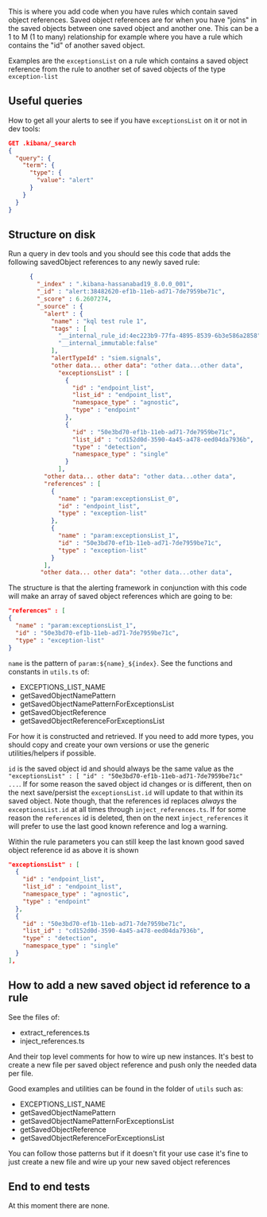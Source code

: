 This is where you add code when you have rules which contain saved object references. Saved object references are for
when you have "joins" in the saved objects between one saved object and another one. This can be a 1 to M (1 to many)
relationship for example where you have a rule which contains the "id" of another saved object.

Examples are the `exceptionsList` on a rule which contains a saved object reference from the rule to another set of
saved objects of the type `exception-list`

## Useful queries
How to get all your alerts to see if you have `exceptionsList` on it or not in dev tools:

```json
GET .kibana/_search
{
  "query": {
    "term": {
      "type": {
        "value": "alert"
      }
    }
  }
}
```

## Structure on disk
Run a query in dev tools and you should see this code that adds the following savedObject references
to any newly saved rule:

```json
      {
        "_index" : ".kibana-hassanabad19_8.0.0_001",
        "_id" : "alert:38482620-ef1b-11eb-ad71-7de7959be71c",
        "_score" : 6.2607274,
        "_source" : {
          "alert" : {
            "name" : "kql test rule 1",
            "tags" : [
              "__internal_rule_id:4ec223b9-77fa-4895-8539-6b3e586a2858",
              "__internal_immutable:false"
            ],
            "alertTypeId" : "siem.signals",
            "other data... other data": "other data...other data",
              "exceptionsList" : [
                {
                  "id" : "endpoint_list",
                  "list_id" : "endpoint_list",
                  "namespace_type" : "agnostic",
                  "type" : "endpoint"
                },
                {
                  "id" : "50e3bd70-ef1b-11eb-ad71-7de7959be71c",
                  "list_id" : "cd152d0d-3590-4a45-a478-eed04da7936b",
                  "type" : "detection",
                  "namespace_type" : "single"
                }
              ],
          "other data... other data": "other data...other data",
          "references" : [
            {
              "name" : "param:exceptionsList_0",
              "id" : "endpoint_list",
              "type" : "exception-list"
            },
            {
              "name" : "param:exceptionsList_1",
              "id" : "50e3bd70-ef1b-11eb-ad71-7de7959be71c",
              "type" : "exception-list"
            }
          ],
         "other data... other data": "other data...other data",
```

The structure is that the alerting framework in conjunction with this code will make an array of saved object references which are going to be:
```json
"references" : [
{
  "name" : "param:exceptionsList_1",
  "id" : "50e3bd70-ef1b-11eb-ad71-7de7959be71c",
  "type" : "exception-list"
}
```

`name` is the pattern of `param:${name}_${index}`. See the functions and constants in `utils.ts` of:

* EXCEPTIONS_LIST_NAME
* getSavedObjectNamePattern
* getSavedObjectNamePatternForExceptionsList
* getSavedObjectReference
* getSavedObjectReferenceForExceptionsList

For how it is constructed and retrieved. If you need to add more types, you should copy and create your own versions or use the generic
utilities/helpers if possible.

`id` is the saved object id and should always be the same value as the `"exceptionsList" : [ "id" : "50e3bd70-ef1b-11eb-ad71-7de7959be71c" ...`.
If for some reason the saved object id changes or is different, then on the next save/persist the `exceptionsList.id` will update to that within
its saved object. Note though, that the references id replaces _always_ the `exceptionsList.id` at all times through `inject_references.ts`. If
for some reason the `references` id is deleted, then on the next `inject_references` it will prefer to use the last good known reference and log
a warning.

Within the rule parameters you can still keep the last known good saved object reference id as above it is shown
```json
"exceptionsList" : [
  {
    "id" : "endpoint_list",
    "list_id" : "endpoint_list",
    "namespace_type" : "agnostic",
    "type" : "endpoint"
  },
  {
    "id" : "50e3bd70-ef1b-11eb-ad71-7de7959be71c",
    "list_id" : "cd152d0d-3590-4a45-a478-eed04da7936b",
    "type" : "detection",
    "namespace_type" : "single"
  }
],
```

## How to add a new saved object id reference to a rule

See the files of:
* extract_references.ts
* inject_references.ts

And their top level comments for how to wire up new instances. It's best to create a new file per saved object reference and push only the needed data
per file.

Good examples and utilities can be found in the folder of `utils` such as:
* EXCEPTIONS_LIST_NAME
* getSavedObjectNamePattern
* getSavedObjectNamePatternForExceptionsList
* getSavedObjectReference
* getSavedObjectReferenceForExceptionsList

You can follow those patterns but if it doesn't fit your use case it's fine to just create a new file and wire up your new saved object references

## End to end tests
At this moment there are none.
